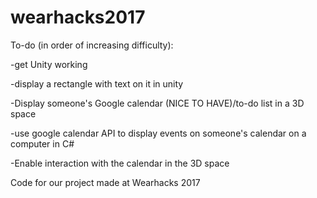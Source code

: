 # wearhacks2017
To-do (in order of increasing difficulty):

-get Unity working

-display a rectangle with text on it in unity

-Display someone's Google calendar (NICE TO HAVE)/to-do list in a 3D space

-use google calendar API to display events on someone's calendar on a computer in C#
  
-Enable interaction with the calendar in the 3D space

Code for our project made at Wearhacks 2017
